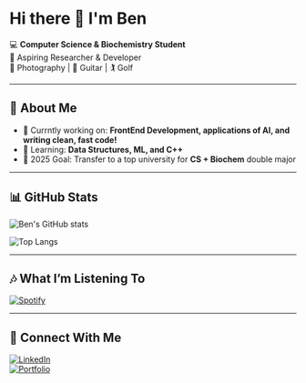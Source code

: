 # Hi there 👋 I'm Ben

💻 **Computer Science & Biochemistry Student**  
🎯 Aspiring Researcher & Developer  
📸 Photography | 🎸 Guitar | 🏌️ Golf  

---

## 🚀 About Me
- 🔭 Currntly working on: **FrontEnd Development, applications of AI, and writing clean, fast code!**  
- 🌱 Learning: **Data Structures, ML, and C++**  
- 🎯 2025 Goal: Transfer to a top university for **CS + Biochem** double major  

---

## 📊 GitHub Stats
![Ben's GitHub stats](https://github-readme-stats.vercel.app/api?username=benthomas-24&show_icons=true&theme=tokyonight)

![Top Langs](https://github-readme-stats.vercel.app/api/top-langs/?username=benthomas-24&layout=compact&theme=tokyonight)

---

## 🎶 What I’m Listening To
[![Spotify](https://novatorem.vercel.app/api/spotify)](https://open.spotify.com/user/9d5q5kqrglsuonqx28rk0htd3)

---

## 🔗 Connect With Me
[![LinkedIn](https://img.shields.io/badge/LinkedIn-blue?logo=linkedin&logoColor=white)](https://www.linkedin.com/in/ben-thomas-0307552b9/)  
[![Portfolio](https://img.shields.io/badge/Website-000?logo=vercel&logoColor=white)](https://benjaminbt.com)  
